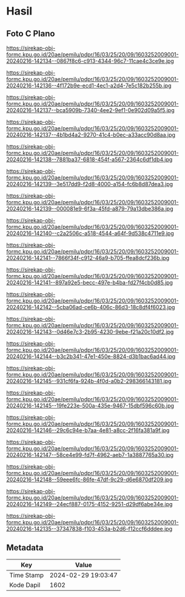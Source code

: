 # Hasil

## Foto C Plano

https://sirekap-obj-formc.kpu.go.id/20ae/pemilu/pdpr/16/03/25/20/09/1603252009001-20240216-142134--0867f8c6-c913-4344-96c7-11cae4c3ce9e.jpg

https://sirekap-obj-formc.kpu.go.id/20ae/pemilu/pdpr/16/03/25/20/09/1603252009001-20240216-142136--4f172b9e-ecd1-4ec1-a2d4-7e5c182b255b.jpg

https://sirekap-obj-formc.kpu.go.id/20ae/pemilu/pdpr/16/03/25/20/09/1603252009001-20240216-142137--bca5909b-7340-4ee2-9ef1-0e902d09a5f5.jpg

https://sirekap-obj-formc.kpu.go.id/20ae/pemilu/pdpr/16/03/25/20/09/1603252009001-20240216-142137--4b1bd4a2-9270-41c4-b0ec-a33acc90d8aa.jpg

https://sirekap-obj-formc.kpu.go.id/20ae/pemilu/pdpr/16/03/25/20/09/1603252009001-20240216-142138--7881ba37-6818-454f-a567-2364c6df1db4.jpg

https://sirekap-obj-formc.kpu.go.id/20ae/pemilu/pdpr/16/03/25/20/09/1603252009001-20240216-142139--3e517dd9-f2d8-4000-a154-fc6b8d87dea3.jpg

https://sirekap-obj-formc.kpu.go.id/20ae/pemilu/pdpr/16/03/25/20/09/1603252009001-20240216-142139--000081e9-6f3a-45fd-a879-79a13dbe386a.jpg

https://sirekap-obj-formc.kpu.go.id/20ae/pemilu/pdpr/16/03/25/20/09/1603252009001-20240216-142140--c2a2506c-a518-4544-a64f-9d538c4711e9.jpg

https://sirekap-obj-formc.kpu.go.id/20ae/pemilu/pdpr/16/03/25/20/09/1603252009001-20240216-142141--7866f34f-c912-46a9-b705-ffea8dcf236b.jpg

https://sirekap-obj-formc.kpu.go.id/20ae/pemilu/pdpr/16/03/25/20/09/1603252009001-20240216-142141--897a92e5-becc-497e-b4ba-fd27f4cb0d85.jpg

https://sirekap-obj-formc.kpu.go.id/20ae/pemilu/pdpr/16/03/25/20/09/1603252009001-20240216-142142--5cba06ad-ce6b-406c-86d3-18c8df4f6023.jpg

https://sirekap-obj-formc.kpu.go.id/20ae/pemilu/pdpr/16/03/25/20/09/1603252009001-20240216-142143--0d46e7c3-2b95-4230-9ebe-f21a20c10df2.jpg

https://sirekap-obj-formc.kpu.go.id/20ae/pemilu/pdpr/16/03/25/20/09/1603252009001-20240216-142144--b3c2b341-47e1-450e-8824-d3b1bac6ad44.jpg

https://sirekap-obj-formc.kpu.go.id/20ae/pemilu/pdpr/16/03/25/20/09/1603252009001-20240216-142145--931cf6fa-924b-4f0d-a0b2-298366143181.jpg

https://sirekap-obj-formc.kpu.go.id/20ae/pemilu/pdpr/16/03/25/20/09/1603252009001-20240216-142145--19fe223e-500a-435e-9467-15dbf596c60b.jpg

https://sirekap-obj-formc.kpu.go.id/20ae/pemilu/pdpr/16/03/25/20/09/1603252009001-20240216-142146--29c6c94e-b7aa-4e81-a8cc-2f16fa381a9f.jpg

https://sirekap-obj-formc.kpu.go.id/20ae/pemilu/pdpr/16/03/25/20/09/1603252009001-20240216-142147--58ce4e99-fd7f-4962-aeb7-1a3887765a30.jpg

https://sirekap-obj-formc.kpu.go.id/20ae/pemilu/pdpr/16/03/25/20/09/1603252009001-20240216-142148--59eee6fc-86fe-47df-9c29-d6e6870df209.jpg

https://sirekap-obj-formc.kpu.go.id/20ae/pemilu/pdpr/16/03/25/20/09/1603252009001-20240216-142149--24ecf887-0175-4152-9251-d29df6abe34e.jpg

https://sirekap-obj-formc.kpu.go.id/20ae/pemilu/pdpr/16/03/25/20/09/1603252009001-20240216-142135--37347838-f103-453a-b2d6-f12ccf6dddee.jpg


## Metadata

| Key        | Value               |
| ---------- | ------------------- |
| Time Stamp | 2024-02-29 19:03:47 |
| Kode Dapil | 1602                |



